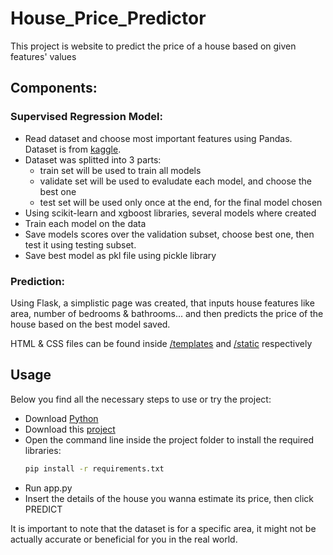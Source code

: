 # House_Price_Predictor
This project is website to predict the price of a house based on given features' values

## Components:
### Supervised Regression Model:
- Read dataset and choose most important features using Pandas. Dataset is from [kaggle](https://www.kaggle.com/datasets/shivachandel/kc-house-data).
- Dataset was splitted into 3 parts:
    - train set will be used to train all models
    - validate set will be used to evaludate each model, and choose the best one
    - test set will be used only once at the end, for the final model chosen
- Using scikit-learn and xgboost libraries, several models where created
- Train each model on the data
- Save models scores over the validation subset, choose best one, then test it using testing subset.
- Save best model as pkl file using pickle library

### Prediction:
Using Flask, a simplistic page was created, that inputs house features like area, number of bedrooms & bathrooms... and then predicts the price of the house based on the best model saved.

HTML & CSS files can be found inside [/templates](/templates/) and [/static](/static/) respectively


## Usage
Below you find all the necessary steps to use or try the project:

- Download [Python](https://www.python.org/downloads/)
- Download this [project](https://github.com/homanydata/House_Price_Predictor/archive/refs/heads/main.zip)
- Open the command line inside the project folder to install the required libraries:
    ```sh
    pip install -r requirements.txt
    ```
- Run app.py
- Insert the details of the house you wanna estimate its price, then click PREDICT

It is important to note that the dataset is for a specific area, it might not be actually accurate or beneficial for you in the real world.
